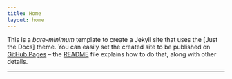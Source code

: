 ```yaml
---
title: Home
layout: home
---
```


This is a *bare-minimum* template to create a Jekyll site that uses the [Just the Docs] theme. You can easily set the created site to be published on [GitHub Pages] – the [README] file explains how to do that, along with other details.


----


[GitHub Pages]: https://docs.github.com/en/pages
[README]: https://github.com/KosarevDmitry/tips/blob/main/README.md
